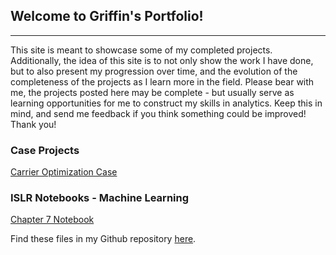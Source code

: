 ## Welcome to Griffin's Portfolio! 
-----

This site is meant to showcase some of my completed projects. Additionally, the idea of this site is to not only show the work I have done, but to also present my progression over time, and the evolution of the completeness of the projects as I learn more in the field. Please bear with me, the projects posted here may be complete - but usually serve as learning opportunities for me to construct my skills in analytics. Keep this in mind, and send me feedback if you think something could be improved! Thank you!


### Case Projects

[Carrier Optimization Case](griffinsalyer.github.io/PluvioProject/index.md)


### ISLR Notebooks - Machine Learning

[Chapter 7 Notebook](/ISLRch7/index.md)






Find these files in my Github repository [here](https://github.com/griffinsalyer/griffinsalyer.github.io).

